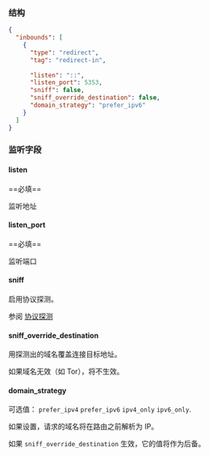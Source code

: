 ### 结构

```json
{
  "inbounds": [
    {
      "type": "redirect",
      "tag": "redirect-in",
      
      "listen": "::",
      "listen_port": 5353,
      "sniff": false,
      "sniff_override_destination": false,
      "domain_strategy": "prefer_ipv6"
    }
  ]
}
```

### 监听字段

#### listen

==必填==

监听地址

#### listen_port

==必填==

监听端口

#### sniff

启用协议探测。

参阅 [协议探测](/zh/configuration/route/sniff/)

#### sniff_override_destination

用探测出的域名覆盖连接目标地址。

如果域名无效（如 Tor），将不生效。

#### domain_strategy

可选值： `prefer_ipv4` `prefer_ipv6` `ipv4_only` `ipv6_only`.

如果设置，请求的域名将在路由之前解析为 IP。

如果 `sniff_override_destination` 生效，它的值将作为后备。